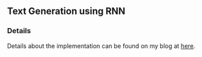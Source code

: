 ## Text Generation using RNN

### Details
Details about the implementation can be found on my blog at [here](https://reactjsx.org/2019/02/01/text-generator-with-tensorflow/).
